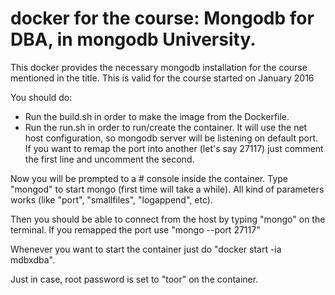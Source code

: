 # docker for the course: Mongodb for DBA, in mongodb University.

This docker provides the necessary mongodb installation for the course mentioned in the title. This is valid for the course started on January 2016

You should do:
  - Run the build.sh in order to make the image from the Dockerfile.
  - Run the run.sh in order to run/create the container. It will use the net host configuration, so mongodb server will be listening on default port. If you want to remap the port into another (let's say 27117) just comment the first line and uncomment the second.

Now you will be prompted to a # console inside the container. Type "mongod" to start mongo (first time will take a while). All kind of parameters works (like "port", "smallfiles", "logappend", etc).

Then you should be able to connect from the host by typing "mongo" on the terminal. If you remapped the port use "mongo --port 27117"

Whenever you want to start the container just do "docker start -ia mdbxdba".

Just in case, root password is set to "toor" on the container.
